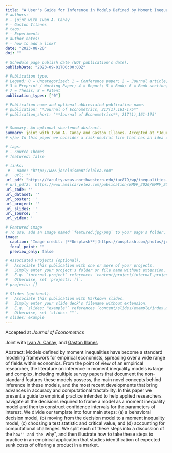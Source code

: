 ```yaml
---
title: "A User's Guide for Inference in Models Defined by Moment Inequalities"
# authors:
# - joint with Ivan A. Canay  
# - Gaston Illanes
# tags:
# - Experiments
# author_notes:
# - how to add a link?
date: "2023-08-20"
doi: ""

# Schedule page publish date (NOT publication's date).
publishDate: "2023-09-01T00:00:00Z"

# Publication type.
# Legend: 0 = Uncategorized; 1 = Conference paper; 2 = Journal article;
# 3 = Preprint / Working Paper; 4 = Report; 5 = Book; 6 = Book section;
# 7 = Thesis; 8 = Patent
publication_types: ["0"]

# Publication name and optional abbreviated publication name.
# publication: "*Journal of Econometrics, 217(1),161-175*"
# publication_short: "**Journal of Econometrics**, 217(1),161-175"


# Summary. An optional shortened abstract.
summary: joint with Ivan A. Canay and Gaston Illanes. Accepted at *Journal of Econometrics*.
# </a> In this paper we consider a risk-neutral firm that has an idea of unknown quality, but can perform an experiment to learn about it. The firm's goal is to decide the experiment's size and whether or not the idea should be implemented at scale after observing the experiment's outcome. We solve this problem using a Bayesian criterion (Gaussian Prior) and Minimax Regret criterion.

# tags:
# - Source Themes
# featured: false

# links:
 # - name: "http://www.joseluismontielolea.com"
#   url: ""
url_pdf: "https://faculty.wcas.northwestern.edu/iac879/wp/inequalities-guide.pdf"
# url_pdf2: 'https://www.amilcarvelez.com/publication/KMVP_2020/KMPV_2020Appendix.pdf'
url_code: ''
url_dataset: ''
url_poster: ''
url_project: ''
url_slides: ''
url_source: ''
url_video: ''

# Featured image
# To use, add an image named `featured.jpg/png` to your page's folder. 
image:
  caption: 'Image credit: [**Unsplash**](https://unsplash.com/photos/jdD8gXaTZsc)'
  focal_point: ""
  preview_only: false

# Associated Projects (optional).
#   Associate this publication with one or more of your projects.
#   Simply enter your project's folder or file name without extension.
#   E.g. `internal-project` references `content/project/internal-project/index.md`.
#   Otherwise, set `projects: []`.
# projects: []

# Slides (optional).
#   Associate this publication with Markdown slides.
#   Simply enter your slide deck's filename without extension.
#   E.g. `slides: "example"` references `content/slides/example/index.md`.
#   Otherwise, set `slides: ""`.
# slides: example
---
```

Accepted at *Journal of Econometrics*
  
Joint with <a href="https://sites.northwestern.edu/iac879/" target="_blank">Ivan A. Canay</a></span>, <span>and <a href="https://sites.northwestern.edu/gil208/" target="_blank"> Gaston Illanes</a> </span></div>
 
Abstract: Models defined by moment inequalities have become a standard modeling framework for empirical economists, spreading over a wide range of fields within economics. From the point of view of an empirical researcher, the literature on inference in moment inequality models is large and complex, including multiple survey papers that document the non-standard features these models possess, the main novel concepts behind inference in these models, and the most recent developments that bring advances in accuracy and computational tractability. In this paper we present a guide to empirical practice intended to help applied researchers navigate all the decisions required to frame a model as a moment inequality model and then to construct confidence intervals for the parameters of interest. We divide our template into four main steps: (a) a behavioral decision model, (b) moving from the decision model to a moment inequality model, (c) choosing a test statistic and critical value, and (d) accounting for computational challenges. We split each of these steps into a discussion of the ``how'' and the ``why", and then illustrate how to take these steps to practice in an empirical application that studies identification of expected sunk costs of offering a product in a market. 

